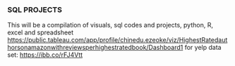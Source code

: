 ### SQL PROJECTS
This will be a compilation of visuals, sql codes and projects, python, R, excel and spreadsheet 
https://public.tableau.com/app/profile/chinedu.ezeoke/viz/HighestRatedauthorsonamazonwithreviewsperhighestratedbook/Dashboard1
for yelp data set:
https://ibb.co/rFJ4Vtt
